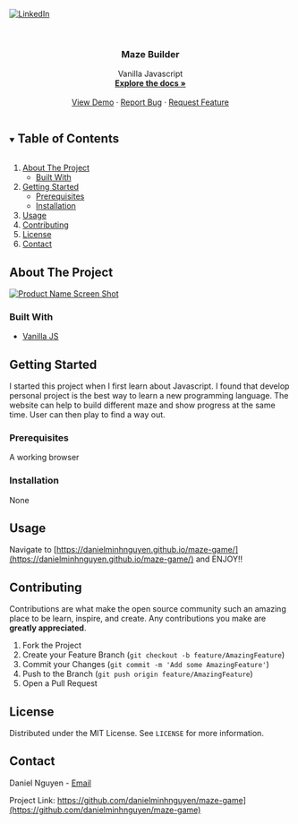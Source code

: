 [![LinkedIn][linkedin-shield]][linkedin-url]

<!-- PROJECT LOGO -->
<br />
<p align="center">

  <h3 align="center">Maze Builder</h3>
  <p align="center">
    Vanilla Javascript
    <br />
    <a href="https://github.com/danielminhnguyen/maze-game"><strong>Explore the docs »</strong></a>
    <br />
    <br />
    <a href="https://danielminhnguyen.github.io/maze-game/">View Demo</a>
    ·
    <a href="https://github.com/danielminhnguyen/maze-game/issues">Report Bug</a>
    ·
    <a href="https://github.com/danielminhnguyen/maze-game/issues">Request Feature</a>
  </p>
</p>

<!-- TABLE OF CONTENTS -->
<details open="open">
  <summary><h2 style="display: inline-block">Table of Contents</h2></summary>
  <ol>
    <li>
      <a href="#about-the-project">About The Project</a>
      <ul>
        <li><a href="#built-with">Built With</a></li>
      </ul>
    </li>
    <li>
      <a href="#getting-started">Getting Started</a>
      <ul>
        <li><a href="#prerequisites">Prerequisites</a></li>
        <li><a href="#installation">Installation</a></li>
      </ul>
    </li>
    <li><a href="#usage">Usage</a></li>
    <li><a href="#contributing">Contributing</a></li>
    <li><a href="#license">License</a></li>
    <li><a href="#contact">Contact</a></li>
  </ol>
</details>

<!-- ABOUT THE PROJECT -->

## About The Project

[![Product Name Screen Shot][product-screenshot]]()

### Built With

- [Vanilla JS]()

<!-- GETTING STARTED -->

## Getting Started

I started this project when I first learn about Javascript. I found that develop personal project is the best way to learn a new programming language. The website can help to build different maze and show progress at the same time. User can then play to find a way out.


### Prerequisites

A working browser

### Installation

None

<!-- USAGE EXAMPLES -->

## Usage

Navigate to [https://danielminhnguyen.github.io/maze-game/](https://danielminhnguyen.github.io/maze-game/) and ENJOY!!

<!-- CONTRIBUTING -->

## Contributing

Contributions are what make the open source community such an amazing place to be learn, inspire, and create. Any contributions you make are **greatly appreciated**.

1. Fork the Project
2. Create your Feature Branch (`git checkout -b feature/AmazingFeature`)
3. Commit your Changes (`git commit -m 'Add some AmazingFeature'`)
4. Push to the Branch (`git push origin feature/AmazingFeature`)
5. Open a Pull Request

<!-- LICENSE -->

## License

Distributed under the MIT License. See `LICENSE` for more information.

<!-- CONTACT -->

## Contact

Daniel Nguyen - [Email](minhnguyen68@hotmail.com)

Project Link: https://github.com/danielminhnguyen/maze-game](https://github.com/danielminhnguyen/maze-game)

<!-- ACKNOWLEDGEMENTS -->

<!-- MARKDOWN LINKS & IMAGES -->
<!-- https://www.markdownguide.org/basic-syntax/#reference-style-links -->

[linkedin-shield]: https://img.shields.io/badge/-LinkedIn-black.svg?style=for-the-badge&logo=linkedin&colorB=555
[linkedin-url]: www.linkedin.com/in/danielminhnguyen
[product-screenshot]: images/screenshot.png
